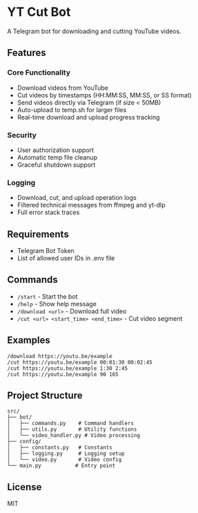 # YT Cut Bot

A Telegram bot for downloading and cutting YouTube videos.

## Features

### Core Functionality
- Download videos from YouTube
- Cut videos by timestamps (HH:MM:SS, MM:SS, or SS format)
- Send videos directly via Telegram (if size < 50MB)
- Auto-upload to temp.sh for larger files
- Real-time download and upload progress tracking

### Security
- User authorization support
- Automatic temp file cleanup
- Graceful shutdown support

### Logging
- Download, cut, and upload operation logs
- Filtered technical messages from ffmpeg and yt-dlp
- Full error stack traces

## Requirements

- Telegram Bot Token
- List of allowed user IDs in .env file

## Commands

- `/start` - Start the bot
- `/help` - Show help message
- `/download <url>` - Download full video
- `/cut <url> <start_time> <end_time>` - Cut video segment

## Examples

```
/download https://youtu.be/example
/cut https://youtu.be/example 00:01:30 00:02:45
/cut https://youtu.be/example 1:30 2:45
/cut https://youtu.be/example 90 165
```

## Project Structure

```
src/
├── bot/
│   ├── commands.py    # Command handlers
│   ├── utils.py       # Utility functions
│   └── video_handler.py # Video processing
├── config/
│   ├── constants.py   # Constants
│   ├── logging.py     # Logging setup
│   └── video.py       # Video config
└── main.py           # Entry point
```

## License

MIT
